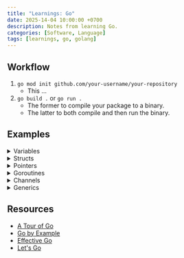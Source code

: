 ```yaml
---
title: "Learnings: Go"
date: 2025-14-04 10:00:00 +0700
description: Notes from learning Go.
categories: [Software, Language]
tags: [learnings, go, golang]
---
```



<!-- 
https://youtu.be/LHhsNa_Kgns?si=ssZB6Fs3Rus2kr5R

https://www.youtube.com/watch?v=gXmznGEW9vo&t=218s

https://www.youtube.com/watch?v=jFfo23yIWac&t=60s
https://github.com/AkhilSharma90/simple-http-server-GO

https://www.youtube.com/watch?v=un6ZyFkqFKo&t=27617s
https://github.com/bootdotdev/fcc-learn-golang-assets/blob/main/project/2-boilerplate/src/main.go

https://www.youtube.com/watch?v=h3fqD6IprIA&t=94s
https://github.com/sikozonpc/GopherSocial

https://www.youtube.com/watch?v=LHhsNa_Kgns
https://github.com/techwithtim/Go-API-Tutorial/blob/main/main.go 

https://puthearathaim.postman.co/workspace/812f78a5-e533-47fb-81d9-c1414aaaf53d/team-quickstart
-->


## Workflow

1. `go mod init github.com/your-username/your-repository`
   - This ... 
2. `go build .` or `go run .`
   - The former to compile your package to a binary.
   - The latter to both compile and then run the binary.


## Examples

<details>
<summary>Variables</summary>

```go
package main

import (
	"errors"
	"fmt"
	"unicode/utf8"
)

func main() {
	var intNum int = 32767
	intNum = intNum + 1
	fmt.Println(intNum)

	var floatNum float64 = 12345678.9
	fmt.Println(floatNum)

	var floatNum32 float32 = 10.1
	var intNum32 int32 = 2
	var result float32 = floatNum32 + float32(intNum32)
	fmt.Println(result)

	var intNum1 int = 3
	var intNum2 int = 2
	fmt.Println(intNum1 / intNum2)
	fmt.Println(intNum1 % intNum2)

	var myString string = "Hello" + " " + "World"
	fmt.Println(myString)

	fmt.Println(utf8.RuneCountInString("y"))

	var myRune rune = 'a'
	fmt.Println(myRune)

	var myBoolean bool = false
	fmt.Println(myBoolean)

	var intNum3 int
	fmt.Println(intNum3)

	var myVar string = foo()
	fmt.Println(myVar)

	var1, var2 := 1, 2
	fmt.Println(var1, var2)

	const myConst string = "const value"
	fmt.Println(myConst)

	const pi float32 = 3.1415

	var printValue string = "Hello World"
	printMe(printValue)

	var numerator int = 11
	var denominator int = 0
	var result, remainder, err = intDivision(numerator, denominator)
	switch {
	case err != nil:
		fmt.Printf(err.Error())
	case remainder == 0:
		fmt.Printf("The result of the integer division is %v", result)
	default:
		fmt.Printf("The result of the integer division is %v with remainder %v", result, remainder)
	}
	switch remainder {
	case 0:
		fmt.Println("The dvision was exact")
	case 1, 2:
		fmt.Println("The division was close")
	default:
		fmt.Printf("The division was not close")
	}

	intArr := [...]int32{1, 2, 3}
	fmt.Println(intArr)

	var intSlice []int32 = []int32{4, 5, 6}
	fmt.Printf("The length is %v with capacity %v", len(intSlice), cap(intSlice))
	intSlice = append(intSlice, 7)
	fmt.Printf("\nThe length is %v with capacity %v\n", len(intSlice), cap(intSlice))

	var intSlice2 []int32 = []int32{8, 9}
	intSlice = append(intSlice, intSlice2...)
	fmt.Println(intSlice)

	var intSlice3 []int32 = make([]int32, 3, 10)
	fmt.Println(intSlice3)

	var myMap map[string]uint8 = make(map[string]uint8)
	fmt.Println(myMap)

	var myMap2 = map[string]uint8{"Adam": 23, "Sarah": 45}
	fmt.Println(myMap2["Adam"])
	var age, ok = myMap2["Jason"]
	if ok {
		fmt.Printf("The age is %v", age)
	} else {
		fmt.Printf("Invalid Name")
	}

	for name, age := range myMap2 {
		fmt.Printf("Name: %v, Age: %v \n", name, age)
	}

	for i, v := range intArr {
		fmt.Printf("Index: %v, Value: %v \n", i, v)
	}

	for i := 0; i < 10; i++ {
		fmt.Println(i)
	}


	var myString = []rune["resume"]
	var indexed = myString[1]
	fmt.Printf("%v, %T\n", indexed, indexed)
	for i, v := range myString {
		fmt.Println(i, v)
	}
	fmt.Printf("\nThe length of 'myString' is %v", len(myString))

	var myRune = 'a'
	fmt.Printf("\nmyRune = %v", myRune)

	var strSlice = []string{"s", "u", "b", "s", "c", "r", "i", "b", "e"}
	var catStr = ""
	for i := range strSlice {
		catStr += strSlice[i]
	}
	fmt.Printf("\n%v", catStr)
}

func printMe(printValue string) {
	fmt.Println(printValue)
}

func intDivision(numerator int, denominator int) (int, int, error) {
	var err error
	if denominator == 0 {
		err = errors.New("Cannot Divide by Zero")
		return 0, 0, err
	}
	var result int = numerator / denominator
	var remainder int = numerator % denominator
	return result, remainder, err
}
```

</details>

<details>
<summary>Structs</summary>

```go
package main

import "fmt"

type gasEngine struct {
	mpg     uint8
	gallons uint8
	owner
	int
}

type owner struct {
	name string
}

type electricEngine struct {
	mpkwh uint8
	kwh   uint8
}

func (e gasEngine) milesLeft() uint8 {
	return e.gallons * e.mpg
}

func (e electricEngine) milesLeft() uint8 {
	return e.kwh * e.mpkwh
}

type engine interface {
	milesLeft() uint8
}

func canMakeit(e engine, miles uint8) {
	if miles <= e.milesLeft() {
		fmt.Println("You can make it there!")
	} else {
		fmt.Println("Need to fuel up first!")
	}
}

func main() {
	var myEngine gasEngine = gasEngine{25, 15, owner{"Alex"}, 10}
	fmt.Println(myEngine.mpg, myEngine.gallons, myEngine.name)
	canMakeit(myEngine, 50)
	fmt.Printf("Total miles left in tank: %v", myEngine.milesLeft())
	var myEngine2 electricEngine = electricEngine{25, 15}
	canMakeit(myEngine2, 50)
}
```

</details>

<details>
<summary>Pointers</summary>

```go
package main

import (
	"fmt"
)

func main0() {
	var p *int32 = new(int32)
	var i int32
	fmt.Printf("The value p points to is: %v", *p)
	fmt.Printf("\nThe value if i is: %v", i)
	p = &i
	*p = i
	fmt.Printf("\nThe value p points to is: %v", *p)
	fmt.Printf("\nThe value if i is: %v", i)
	var k int32 = 2
	i = k
}

func main1() {
	var slice = []int32{1, 2, 3}
	var sliceCopy = slice
	sliceCopy[2] = 4
	fmt.Println(slice)
	fmt.Println(sliceCopy)
}

func main() {
	var thing1 = [5]float64{1, 2, 3, 4, 5}
	fmt.Printf("\nThe memory location of the thing1 array is: %p", &thing1)
	var result [5]float64 = square(&thing1)
	fmt.Printf("\nThe result is: %v", result)
	fmt.Printf("\nThe value of thing1 is: %v", thing1)
}

func square(thing2 *[5]float64) [5]float64 {
	fmt.Printf("\nThe memory location of the thing2 array is: %p", &thing2)
	for i := range thing2 {
		thing2[i] = thing2[i] * thing2[i]
	}
	return *thing2
}
```

</details>

<details>
<summary>Goroutines</summary>

```go
package main

import (
	"fmt"
	"sync"
	"time"
)

var m = sync.RWMutex{}
var wg = sync.WaitGroup{}
var dbData = []string{"id1", "id2", "id3", "id4", "id5"}
var results = []string{}

func main() {
	t0 := time.Now()
	for i := 0; i < len(dbData); i++ {
		wg.Add(1)
		go dbCall(i)
	}
	wg.Wait()
	fmt.Printf("\nTotal execution time: %v", time.Since(t0))
	fmt.Printf("\nThe results are %v", results)
}

func dbCall(i int) {
	var delay float32 = 2000
	time.Sleep(time.Duration(delay) * time.Millisecond)
	fmt.Println("The result from the database is:", dbData[i])
	save(dbData[i])
	log()
	wg.Done()
}

func save(result string) {
	m.Lock()
	results = append(results, dbData[i])
	m.Unlock()
}

func log() {
	m.RLock()
	fmt.Printf("\nThe current results are: %v", results)
	m.RUnlock()
}
```

</details>

<details>
<summary>Channels</summary>

```go
package main

import (
	"fmt"
	"math/rand/v2"
	"time"
)

var MAX_CHICKEN_PRICE float32 = 5
var MAX_TOFU_PRICE float32 = 3

func main4() {
	var chickenChannel = make(chan string)
	var tofuChannel = make(chan string)
	var websites = []string{"walmart.com", "costco.com", "wholefoods.com"}
	for i := range websites {
		go checkChickenPrices(websites[i], chickenChannel)
		go checkTofuPrices(websites[i], tofuChannel)
	}
	sendMessage(chickenChannel, tofuChannel)
}

func checkTofuPrices(website string, c chan string) {
	for {
		time.Sleep(time.Second * 1)
		var tofu_price = rand.Float32() * 20
		if tofu_price < MAX_TOFU_PRICE {
			c <- website
			break
		}
	}
}
func checkChickenPrices(website string, chickenChannel chan string) {
	for {
		time.Sleep(time.Second * 1)
		var chickenPrice = rand.Float32() * 20
		if chickenPrice <= MAX_CHICKEN_PRICE {
			chickenChannel <- website
			break
		}
	}
}

func sendMessage(chickenChannel chan string, tofuChannel chan string) {
	select {
	case website := <-chickenChannel:
		fmt.Printf("\nFound a deal on chicken at %v.", website)
	case website := <-tofuChannel:
		fmt.Printf("\nEmail Sent: Found deal on tofu at %v.", website)
	}
}

func main3() {
	var c = make(chan int, 5)
	go process(c)
	for i := range c {
		fmt.Println(i)
		time.Sleep(time.Second * 1)
	}
}

func process(c chan int) {
	defer close(c)
	for i := 0; i < 5; i++ {
		c <- i
	}
	fmt.Println("Exiting process")
}
```

</details>

<details>
<summary>Generics</summary>

```go
package main

import (
	"encoding/json"
	"fmt"
	"io/ioutil"
)

type contactInfo struct {
	Name  string
	Email string
}

type purchaseInfo struct {
	Name   string
	Price  float32
	Amount int
}

func main() {
	var contacts []contactInfo = loadJSON[contactInfo]("./contactInfo.json")
	fmt.Printf("\n%+v", contacts)

	var purchases []purchaseInfo = loadJSON[purchaseInfo]("./purchaseInfo.json")
	fmt.Printf("\n%+v", purchases)
}

func loadJSON[T contactInfo | purchaseInfo](filePath string) []T {
	data, _ := ioutil.ReadFile(filePath)

	var loaded = []T{}
	json.Unmarshal(data, &loaded)

	return loaded
}

func main() {
	var intSlice = []int{1, 2, 3}
	fmt.Println(sumSlice[int](intSlice))

	var float32Slice = []float32{1, 2, 3}
	fmt.Println(sumSlice[float32](float32Slice))
}

func sumSlice[T int | float32 | float64](slice []T) T {
	var sum T
	for _, v := range slice {
		sum += v
	}
	return sum
}

func main() {
	var intSlice = []int{}
	fmt.Println(isEmpty(intSlice))

	var float32Slice = []float32{1, 2, 3}
	fmt.Println(isEmpty(float32Slice))
}

func isEmpty[T any](slice []T) bool {
	return len(slice) == 0
}
```

</details>


## Resources

- [A Tour of Go](https://go.dev/tour/list)
- [Go by Example](https://gobyexample.com/)
- [Effective Go](https://go.dev/doc/effective_go)
- [Let's Go](https://lets-go.alexedwards.net/)
